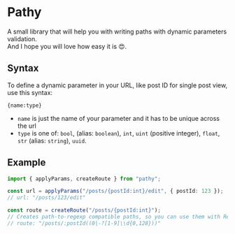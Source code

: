 # Pathy

A small library that will help you with writing paths with dynamic parameters validation.\
And I hope you will love how easy it is 😍.

## Syntax

To define a dynamic parameter in your URL, like post ID for single post view, use this syntax:

```
{name:type}
```

- `name` is just the name of your parameter and it has to be unique across the url
- `type` is one of: `bool`, (alias: `boolean`), `int`, `uint` (positive integer), `float`, `str` (alias: `string`), `uuid`.

## Example

```ts
import { applyParams, createRoute } from "pathy";

const url = applyParams("/posts/{postId:int}/edit", { postId: 123 });
// url: "/posts/123/edit"

const route = createRoute("/posts/{postId:int}");
// Creates path-to-regexp compatible paths, so you can use them with React Router.
// route: "/posts/:postId((0|-?[1-9]\\d{0,128}))"
```
